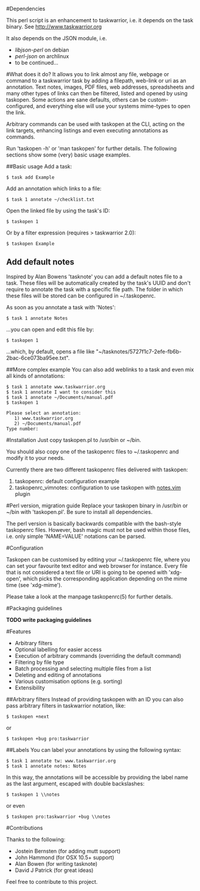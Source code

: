 #Dependencies

This perl script is an enhancement to taskwarrior, i.e. it depends on the task binary. See http://www.taskwarrior.org

It also depends on the JSON module, i.e.

 * _libjson-perl_ on debian
 * _perl-json_ on archlinux
 * to be continued...

#What does it do?
It allows you to link almost any file, webpage or command to a taskwarrior task by adding a filepath, web-link or uri as an annotation. Text notes, images, PDF files, web addresses, spreadsheets and many other types of links can then be filtered, listed and opened by using taskopen. Some actions are sane defaults, others can be custom-configured, and everything else will use your systems mime-types to open the link. 

Arbitrary commands can be used with taskopen at the CLI, acting on the link targets, enhancing listings and even executing annotations as commands.

Run 'taskopen -h' or 'man taskopen' for further details.
The following sections show some (very) basic usage examples. 

##Basic usage
Add a task:

	$ task add Example

Add an annotation which links to a file:

	$ task 1 annotate ~/checklist.txt

Open the linked file by using the task's ID:

	$ taskopen 1

Or by a filter expression (requires > taskwarrior 2.0):

	$ taskopen Example

## Add default notes

Inspired by Alan Bowens 'tasknote' you can add a default notes file to a task. These files will be
automatically created by the task's UUID and don't require to annotate the task with a specific file
path. The folder in which these files will be stored can be configured in ~/.taskopenrc.

As soon as you annotate a task with 'Notes':

	$ task 1 annotate Notes

...you can open and edit this file by:

	$ taskopen 1

...which, by default, opens a file like "~/tasknotes/5727f1c7-2efe-fb6b-2bac-6ce073ba95ee.txt".

##More complex example
You can also add weblinks to a task and even mix all kinds of annotations:
	
	$ task 1 annotate www.taskwarrior.org
	$ task 1 annotate I want to consider this
	$ task 1 annotate ~/Documents/manual.pdf
	$ taskopen 1

	Please select an annotation:
       1) www.taskwarrior.org
       2) ~/Documents/manual.pdf
    Type number: 

#Installation
Just copy taskopen.pl to /usr/bin or ~/bin. 

You should also copy one of the taskopenrc files to ~/.taskopenrc and modify it to your needs.

Currently there are two different taskopenrc files delivered with taskopen:

1. taskopenrc: default configuration example
1. taskopenrc_vimnotes: configuration to use taskopen with [notes.vim](http://peterodding.com/code/vim/notes/) plugin

#Perl version, migration guide
Replace your taskopen binary in /usr/bin or ~/bin with 'taskopen.pl'. Be sure to install all
dependencies.

The perl version is basically backwards compatible with the bash-style taskopenrc files. However,
bash magic must not be used within those files, i.e. only simple 'NAME=VALUE' notations can be
parsed.

#Configuration

Taskopen can be customised by editing your ~/.taskopenrc file, where you can set your favourite text editor
and web browser for instance. Every file that is not considered a text file or URI is going to be opened with
'xdg-open', which picks the corresponding application depending on the mime time (see 'xdg-mime').

Please take a look at the manpage taskopenrc(5) for further details.

#Packaging guidelines

**TODO write packaging guidelines**

#Features

  * Arbitrary filters
  * Optional labelling for easier access
  * Execution of arbitrary commands (overriding the default command)
  * Filtering by file type
  * Batch processing and selecting multiple files from a list
  * Deleting and editing of annotations
  * Various customisation options (e.g. sorting)
  * Extensibility

##Arbitrary filters
Instead of providing taskopen with an ID you can also pass arbitrary filters in taskwarrior
notation, like:

    $ taskopen +next

or

    $ taskopen +bug pro:taskwarrior

##Labels
You can label your annotations by using the following syntax:

    $ task 1 annotate tw: www.taskwarrior.org
    $ task 1 annotate notes: Notes

In this way, the annotations will be accessible by providing the label name as the last argument,
escaped with double backslashes:

    $ taskopen 1 \\notes

or even

    $ taskopen pro:taskwarrior +bug \\notes

#Contributions

Thanks to the following:

 * Jostein Bernsten (for adding mutt support)
 * John Hammond (for OSX 10.5+ support)
 * Alan Bowen (for writing tasknote)
 * David J Patrick (for great ideas)

Feel free to contribute to this project.
